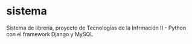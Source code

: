 # sistema
Sistema de librería, proyecto de Tecnologías de la Infrmación II - Python con el framework Django y MySQL
